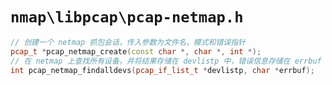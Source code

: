 # `nmap\libpcap\pcap-netmap.h`

```cpp
// 创建一个 netmap 抓包会话，传入参数为文件名、模式和错误指针
pcap_t *pcap_netmap_create(const char *, char *, int *);
// 在 netmap 上查找所有设备，并将结果存储在 devlistp 中，错误信息存储在 errbuf 中
int pcap_netmap_findalldevs(pcap_if_list_t *devlistp, char *errbuf);
```